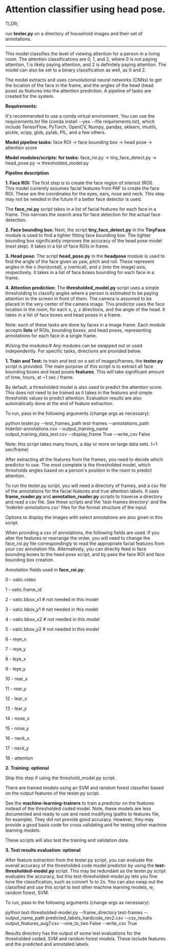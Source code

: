 # Attention classifier using head pose.

TLDR;

run **tester.py** on a directory of household images and their set of annotations.

---------

This model classifies the level of viewing attention for a person in a living room.
The attention classifications are 0, 1, and 2, where 0 is not paying attention,
1 is likely paying attention, and 2 is definitely paying attention.  The model can
also be set to a binary classification as well, as 0 and 2.

The model extracts and uses convolutional neural networks (CNNs) to get the location
of the face in the frame, and the angles of the head (head pose) as features into the
attention prediction.  A pipeline of tasks are created for the system.

**Requirements:**

It's recommended to use a conda virtual environment.  You can use the requirements.txt
file (conda install --yes --file requirements.txt), which include TensorFlow, PyTorch,
OpenCV, Numpy, pandas, sklearn, imutils, pickle, scipy, glob, pylab, PIL, and a few others.

**Model pipeline tasks:**
    face ROI -> face bounding box -> head pose -> attention score

**Model modules/scripts: for tasks:**
    face_roi.py -> tiny_face_detect.py -> head_pose.py -> thresholded_model.py

**Pipeline description**

**1.  Face ROI:**  The first step is to create the face region of interest (ROI).  
This model currently assumes facial features from PAF to create the face ROI.
These are the coordinates for the eyes, ears, nose and neck.  This
step may not be needed in the future if a better face detector is used.

The **face_roi.py** script takes in a list of facial features for each face in a frame.
This narrows the search area for face detection for the actual face detection.

**2.  Face bounding box:**  Next, the script **tiny_face_detect.py** in the **TinyFace** module is used
to find a tighter fitting face bounding box.  The tighter bounding box significantly
improves the accuracy of the head pose model (next step).  It takes in a list of face ROIs
in frame.

**3.  Head pose:**  The script **head_pose.py** in the **headpose** module is used to find the angle
 of the face given as yaw, pitch and roll.  These represent angles in the x (horizontal),
y (vertical), and z (into the image) axis, respectively.  It takes in a list of face
boxes bounding for each face in a frame.

**4.  Attention prediction:**  The **thresholded_model.py** script uses a simple thresholding
to classify angles where a person is estimated to be paying attention to the screen
in front of them.  The camera is assumed to be placed in the very center of the camera image.
This predictor uses the face location in the room, for each x, y, z directions,
and the angle of the head.  It takes in a list of face boxes and head poses in a frame.

Note: each of these tasks are done by faces in a image frame.  Each module accepts
**lists** of ROIs, bounding boxes, and head poses, representing annotations for each
face in a single frame.

#Using the modules:#
Any modules can be swapped out or used independently.  For specific tasks, directions
are provided below.

**1. Train and Test:**  to train and test on a set of images/frames,
the **tester.py** script is provided. The main purpose of this script is
to extract all face bounding boxes and head poses **features**.  This will take
significant amount of time, hours, at ~1 sec / frame.

By default, a thresholded model is also used to predict the attention score.  
This does not need to be trained as it takes in the features and simple thresholds
values to predict attention.  Evaluation results are also automatically done at
the end of feature extraction.

To run, pass in the following arguments (change args as necessary):

python tester.py --test_frames_path test-frames --annotations_path Inderbir-annotations.csv --output_training_name output_training_data_test.csv --display_frame True --write_csv False

Note: this script takes many hours, a day or more on large data sets. (~1 sec/frame)

After extracting all the features from the frames, you need to decide which predictor to
use. The most complete is the thresholded model, which thresholds angles based on a person's
position in the room to predict attention.

To run the tester.py script, you will need a directory of frames, and a csv file of the
annotations for the facial features and true attention labels.  It uses **frame_reader.py**
and **annotation_reader.py** scripts to traverse a directory and read a csv file.  See these
scripts and the 'test-frames directory' and the 'Inderbir-annotations.csv' files for the
format structure of the input.

Options to display the images with select annotations are also given in this script.

When providing a csv of annotations, the following fields are used.  If you alter the
features or rearrange the order, you will need to change the face_roi.py file correspondingly
to read the appropriate facial features from your csv annotation file.  Alternatively,
you can directly feed in face bounding boxes to the head pose script, and by pass
the face ROI and face bounding box creation.

Annotation fields used in **face_roi.py**:

0 - vatic.video

1 - vatic.frame_id

2 - vatic.bbox_x1  # not needed in this model

3 - vatic.bbox_y1  # not needed in this model

4 - vatic.bbox_x2  # not needed in this model

5 - vatic.bbox_y2  # not needed in this model

6 - reye_x

7 - reye_y

8 - leye_x

9 - leye_y

10 - rear_x

11 - rear_y

12 - lear_x

13 - lear_y

14 - nose_x

15 - nose_y

16 - neck_x

17 - neck_y

18 - attention


**2. Training: optional**

Skip this step if using the threshold_model.py script.

There are trained models using an SVM and random forest classifier based on the
output features of the tester.py script.  

See the **machine-learning-trainers** to train a predictor on the features
instead of the thresholded coded model.  Note, these models are less documented and ready
to use and need modifying (paths to features file, for example).  They did not provide
good accuracy. However, they may provide a good basis code for cross validating and
for testing other machine learning models.

These scripts will also test the training and validation data.

**3. Test results evaluation:  optional**  

After feature extraction from the tester.py script, you can evaluate the overall accuracy
of the thresholded code model predictor by using the **test-thresholded-model.py** script.
This may be redundant as the tester.py script evaluates the accuracy, but this
test-thresholded-model.py lets you fine tune the classification, such as convert 1s to 2s.
You can also swap out the classified and use this script to test other machine learning models,
ie, random forest, SVM.

To run, pass in the following arguments (change args as necessary):

python test-thresholded-model.py --frame_directory test-frames --output_name_path predicted_labels_hardcode_rev2.csv --csv_results output_features_aug7.csv --one_to_two False --write_csv True

Results directory has the output of some test evaluations for the thresholded coded,
SVM and random forest models.  These include features and the predicted and
annotated labels.
